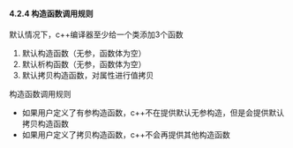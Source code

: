 #### 4.2.4 构造函数调用规则

默认情况下，c++编译器至少给一个类添加3个函数

1. 默认构造函数（无参，函数体为空）
2. 默认析构函数（无参，函数体为空）
3. 默认拷贝构造函数，对属性进行值拷贝

构造函数调用规则

- 如果用户定义了有参构造函数，c++不在提供默认无参构造，但是会提供默认拷贝构造函数
- 如果用户定义了拷贝构造函数，c++不会再提供其他构造函数

